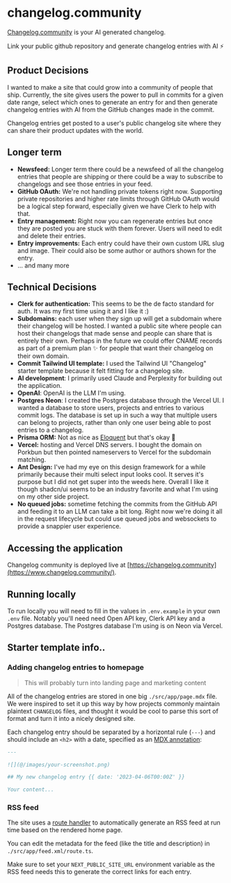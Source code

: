 # changelog.community

[Changelog.community](https://www.changelog.community/) is your AI generated changelog.

Link your public github repository and generate changelog entries with AI ⚡️

## Product Decisions

I wanted to make a site that could grow into a community of people that ship. Currently, the site gives users the power to pull in commits for a given date range, select which ones to generate an entry for and then generate changelog entries with AI from the GitHub changes made in the commit.

Changelog entries get posted to a user's public changelog site where they can share their product updates with the world.

## Longer term

- **Newsfeed:** Longer term there could be a newsfeed of all the changelog entries that people are shipping or there could be a way to subscribe to changelogs and see those entries in your feed.
- **GitHub OAuth:** We're not handling private tokens right now. Supporting private repositories and higher rate limits through GitHub OAuth would be a logical step forward, especially given we have Clerk to help with that.
- **Entry management:** Right now you can regenerate entries but once they are posted you are stuck with them forever. Users will need to edit and delete their entries.
- **Entry improvements:** Each entry could have their own custom URL slug and image. Their could also be some author or authors shown for the entry.
- ... and many more

## Technical Decisions

- **Clerk for authentication:** This seems to be the de facto standard for auth. It was my first time using it and I like it :)
- **Subdomains:** each user when they sign up will get a subdomain where their changelog will be hosted. I wanted a public site where people can host their changelogs that made sense and people can share that is entirely their own. Perhaps in the future we could offer CNAME records as part of a premium plan ✨ for people that want their changelog on their own domain.
- **Commit Tailwind UI template:** I used the Tailwind UI "Changelog" starter template because it felt fitting for a changelog site.
- **AI development**: I primarily used Claude and Perplexity for building out the application.
- **OpenAI**: OpenAI is the LLM I'm using.
- **Postgres Neon**: I created the Postgres database through the Vercel UI. I wanted a database to store users, projects and entries to various commit logs. The database is set up in such a way that multiple users can belong to projects, rather than only one user being able to post entries to a changelog.
- **Prisma ORM:** Not as nice as [Eloquent](https://laravel.com/docs/11.x/eloquent) but that's okay 🤪
- **Vercel:** hosting and Vercel DNS servers. I bought the domain on Porkbun but then pointed nameservers to Vercel for the subdomain matching.
- **Ant Design:** I've had my eye on this design framework for a while primarily because their multi select input looks cool. It serves it\'s purpose but I did not get super into the weeds here. Overall I like it though shadcn/ui seems to be an industry favorite and what I\'m using on my other side project.
- **No queued jobs:** sometime fetching the commits from the GitHub API and feeding it to an LLM can take a bit long. Right now we're doing it all in the request lifecycle but could use queued jobs and websockets to provide a snappier user experience.

## Accessing the application

Changelog community is deployed live at [https://changelog.community](https://www.changelog.community/).

## Running locally

To run locally you will need to fill in the values in `.env.example` in your own `.env` file. Notably you'll need need Open API key, Clerk API key and a Postgres database. The Postgres database I'm using is on Neon via Vercel.

## Starter template info..

### Adding changelog entries to homepage

> This will probably turn into landing page and marketing content

All of the changelog entries are stored in one big `./src/app/page.mdx` file. We were inspired to set it up this way by how projects commonly maintain plaintext `CHANGELOG` files, and thought it would be cool to parse this sort of format and turn it into a nicely designed site.

Each changelog entry should be separated by a horizontal rule (`---`) and should include an `<h2>` with a date, specified as an [MDX annotation](https://github.com/bradlc/mdx-annotations):

```md
---

![](@/images/your-screenshot.png)

## My new changelog entry {{ date: '2023-04-06T00:00Z' }}

Your content...
```

### RSS feed

The site uses a [route handler](https://nextjs.org/docs/app/building-your-application/routing/router-handlers) to automatically generate an RSS feed at run time based on the rendered home page.

You can edit the metadata for the feed (like the title and description) in `./src/app/feed.xml/route.ts`.

Make sure to set your `NEXT_PUBLIC_SITE_URL` environment variable as the RSS feed needs this to generate the correct links for each entry.
